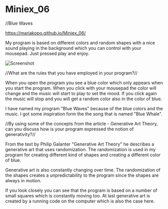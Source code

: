 # Miniex_06

//Blue Waves

https://mariakopo.github.io/Miniex_06/

My program is based on different colors and random shapes with a nice sound playing in the background which you can control with your mousepad. Just pressed play and enjoy. 


![Screenshot](https://github.com/mariakopo/Miniex_06/blob/gh-pages/Sk%C3%A6rmbillede%202017-03-19%20kl.%2014.56.02.png)





		
//What are the rules that you have employed in your program?//

When you open the program you see a blue color which only appears when you start the program. 
When you click with your mousepad the color will change and the music will start to play to set the mood. If you click again the music will stop and you will get a random color also in the color of blue. 
 

I have named my program "Blue Waves" because of the blue colors and the music. I got some inspiration form the the song that is named "Blue Whale". 




//By using some of the concepts from the article - Generative Art Theory, can you discuss how is your program expressed the notion of generativity?//
		
From the text by Philip Galanter "Generative Art Theory"  he describes a generative art that uses randomization. The randomization is used in my program for creating different kind of shapes and creating a different color of blue. 
		
Generative art is also constantly changing over time. The randomization of the shapes creates a unpredictability to the program since the shapes are always in motion. 
		
If you look closely you can see that the program is based on a number of small squares which is constantly moving too. At last generative art is created by a running code on the computer which is also the case here. 
		

